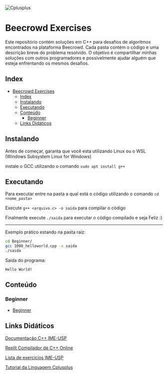 ![Cplusplus](https://img.shields.io/badge/C%2B%2B-00599C?style=for-the-badge&logo=c%2B%2B&logoColor=white)

# Beecrowd Exercises 

Este repositório contém soluções em C++ para desafios de algoritmos encontrados na plataforma Beecrowd. Cada pasta contém o código e uma descrição breve do problema resolvido. O objetivo é compartilhar minhas soluções com outros programadores e possivelmente ajudar alguém que esteja enfrentando os mesmos desafios.

## Index

- [Beecrowd Exercises](#beecrowd-exercises)
  - [Index](#index)
  - [Instalando](#instalando)
  - [Executando](#executando)
  - [Conteúdo](#conteúdo)
    - [Beginner](#beginner)
  - [Links Didáticos](#links-didáticos)

## Instalando

Antes de começar, garanta que você esta utilizando Linux ou o WSL (Windows Subsystem Linux for Windows)

instale o GCC utilizando o comando `sudo apt install g++`

## Executando

Para executar entre na pasta a qual está o código utilizando o comando `cd <nome_pasta>`

Execute `g++ <arquivo.c> -o saida` para compilar o código

Finalmente execute `./saida` para executar o código compilado e seja Feliz :)

--- 

Exemplo prático estando na pasta raiz:
```bash
cd Beginner/
gcc 1000_helloworld.cpp -o saida
./saida
```

Saida do programa:
```
Hello World!

```


## Conteúdo

### Beginner
- [Beginner](Beginner)

## Links Didáticos

[Documentação C++ IME-USP](https://www.ime.usp.br/~slago/slago-C++.pdf)

[Replit Compilador de C++ Online](https://replit.com/languages/cpp)

[Lista de exercícios IME-USP](https://drive.google.com/file/d/1Zyy9MACKkhypQT502B6Ritc9jwLnd0lW/view?usp=sharing)

[Tutorial da Linguagem Cplusplus](https://cplusplus.com/doc/tutorial/)
